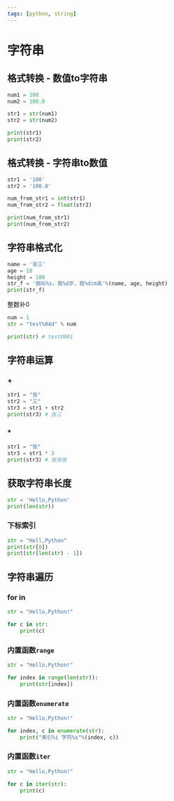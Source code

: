 ```yaml
---
tags: [python, string]
---
```

# 字符串

## 格式转换 - 数值to字符串

```python
num1 = 100
num2 = 100.0

str1 = str(num1)
str2 = str(num2)

print(str1)
print(str2)
```

## 格式转换 - 字符串to数值

```python
str1 = '100'
str2 = '100.0'

num_from_str1 = int(str1)
num_from_str2 = float(str2)

print(num_from_str1)
print(num_from_str2)
```

## 字符串格式化

```python
name = '张三'
age = 18
height = 180
str_f = '我叫%s，我%d岁，我%dcm高'%(name, age, height)
print(str_f)
```

整数补0

```python
num = 1
str = "test%04d" % num

print(str) # test0001
```

## 字符串运算

### +

```python
str1 = "张"
str2 = "三"
str3 = str1 + str2
print(str3) # 张三
```

### *

```python
str1 = "张"
str3 = str1 * 3
print(str3) # 张张张
```

## 获取字符串长度

```python
str = 'Hello,Python'
print(len(str))
```

### 下标索引

```python
str = "Hell,Python"
print(str[0])
print(str[len(str) - 1])
```

## 字符串遍历

### for in

```python
str = "Hello,Python!"

for c in str:
    print(c)
```

### 内置函数`range`

```python
str = "Hello,Python!"

for index in range(len(str)):
    print(str[index])
```

### 内置函数`enumerate`

```python
str = "Hello,Python!"

for index, c in enumerate(str):
    print("索引%i 字符%s"%(index, c))
```

### 内置函数`iter`

```python
str = "Hello,Python!"

for c in iter(str):
    print(c)
```